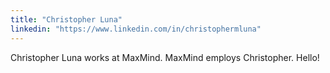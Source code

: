 ```yaml
---
title: "Christopher Luna"
linkedin: "https://www.linkedin.com/in/christophermluna"
---
```


Christopher Luna works at MaxMind. MaxMind employs Christopher. Hello!
